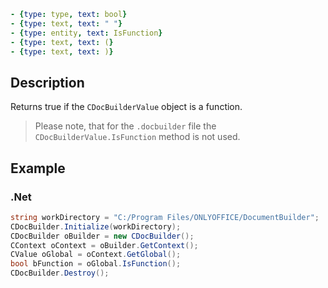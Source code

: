 ```yml signature
- {type: type, text: bool}
- {type: text, text: " "}
- {type: entity, text: IsFunction}
- {type: text, text: (}
- {type: text, text: )}
```

## Description

Returns true if the `CDocBuilderValue` object is a function.

> Please note, that for the `.docbuilder` file the `CDocBuilderValue.IsFunction` method is not used.

## Example

### .Net

```cs
string workDirectory = "C:/Program Files/ONLYOFFICE/DocumentBuilder";
CDocBuilder.Initialize(workDirectory);
CDocBuilder oBuilder = new CDocBuilder();
CContext oContext = oBuilder.GetContext();
CValue oGlobal = oContext.GetGlobal();
bool bFunction = oGlobal.IsFunction();
CDocBuilder.Destroy();
```
